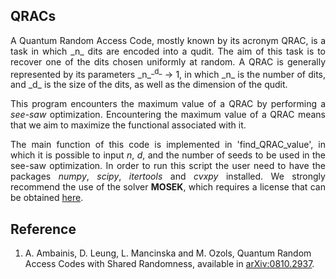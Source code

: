 QRACs
-----
<div align="justify">A Quantum Random Access Code, mostly known by its acronym QRAC, is a task in which _n_ dits are encoded into a qudit. The aim of this task is to recover one of the dits chosen uniformly at random. A QRAC is generally represented by its parameters _n_<sup>_d_</sup> &#8594; 1, in which _n_ is the number of dits, and _d_ is the size of the dits, as well as the dimension of the qudit.

This program encounters the maximum value of a QRAC by performing a _see-saw_ optimization. Encountering the maximum value of a QRAC means that we aim to maximize the functional associated with it.

The main function of this code is implemented in 'find_QRAC_value', in which it is possible to input _n_, _d_, and the number of seeds to be used in the see-saw optimization. In order to run this script the user need to have the packages _numpy_, _scipy_, _itertools_ and _cvxpy_ installed. We strongly recommend the use of the solver __MOSEK__, which requires a license that can be obtained [here](https://www.mosek.com/products/academic-licenses/).</div>

Reference
----------
1. A. Ambainis, D. Leung, L. Mancinska and M. Ozols, Quantum Random Access Codes with Shared Randomness, available in [arXiv:0810.2937](https://arxiv.org/abs/0810.2937).
